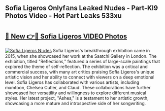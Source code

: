 ## Sofia Ligeros Onlyf𝚊ns Le𝚊ked N𝚞des - Part-Kl9 Photos Video - Hot Part Le𝚊ks 533xu

# <h2><a href="http://ac54499.deff.icu/?id=Sofia+Ligeros">🔗 New 👉🔴 Sofia Ligeros VIDEO Photos</a></h2>

[![Sofia Ligeros N𝚞des](https://i.imgur.com/rIISA9y.gif)](http://ac54499.deff.icu/?id=Sofia+Ligeros)
Sofia Ligeros's breakthrough exhibition came in 2015, when she showcased her work at the Saatchi Gallery in London. The exhibition, titled "Reflections," featured a series of large-scale paintings that explored the theme of self-reflection. The exhibition was a critical and commercial success, with many art critics praising Sofia Ligeros's unique artistic vision and her ability to connect with viewers on a deep emotional level. Sofia Ligeros has collaborated with various artists, including mxmtoon, Chelsea Cutler, and Claud. These collaborations have further showcased her versatility and willingness to explore different musical styles. Her latest project, "Ashes," is a testament to her artistic growth, showcasing a more mature and introspective side of her songwriting.
